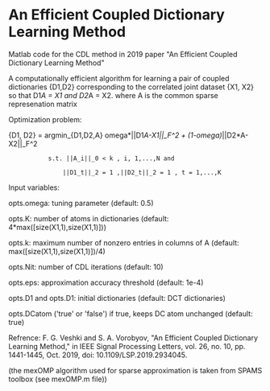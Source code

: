 # An Efficient Coupled Dictionary Learning Method
Matlab code for the CDL method in 2019 paper "An Efficient Coupled Dictionary Learning Method"

 A computationally efficient algorithm for learning a pair of coupled dictionaries {D1,D2} corresponding to the correlated joint dataset
 {X1, X2} so that D1*A = X1 and D2*A = X2. where A is the common sparse represenation matrix

 Optimization problem:
 
  {D1, D2} = argmin_{D1,D2,A}   omega*||D1*A-X1||_F^2  +  (1-omega)*||D2*A-X2||_F^2
  
               s.t. ||A_i||_0 < k , i, 1,...,N and
               
                   ||D1_t||_2 = 1 ,||D2_t||_2 = 1 , t = 1,...,K

 Input variables:
 
   opts.omega: tuning parameter (default: 0.5)
   
   opts.K:    number of atoms in dictionaries (default: 4*max([size(X1,1),size(X1,1)])) 
   
   opts.k:    maximum number of nonzero entries in columns of A  (default: max([size(X1,1),size(X1,1)])/4)
   
   opts.Nit:  number of CDL iterations (default: 10) 
   
   opts.eps:  approximation accuracy threshold (default: 1e-4)
   
   opts.D1 and opts.D1:  initial dictionaries (default: DCT dictionaries)
   
   opts.DCatom  ('true' or 'false') if true, keeps DC atom unchanged (default: true)

 Refrence:
   F. G. Veshki and S. A. Vorobyov, "An Efficient Coupled Dictionary Learning Method," in IEEE Signal Processing Letters, vol. 26, no. 10,
   pp. 1441-1445, Oct. 2019, doi: 10.1109/LSP.2019.2934045.

 (the mexOMP algorithm used for sparse approximation is taken from SPAMS toolbox (see mexOMP.m file))
